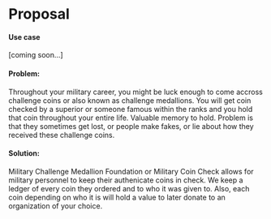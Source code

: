 # Proposal

#### Use case
[coming soon...]


#### Problem:
Throughout your military career, you might be luck enough to come accross challenge coins or also known as challenge medallions. You will get coin checked by a superior or someone famous within the ranks and you hold that coin throughout your entire life. Valuable memory to hold. Problem is that they sometimes get lost, or people make fakes, or lie about how they received these challenge coins. 

#### Solution:
Military Challenge Medallion Foundation or Military Coin Check allows for military personnel to keep their authenicate coins in check. We keep a ledger of every coin they ordered and to who it was given to. Also, each coin depending on who it is will hold a value to later donate to an organization of your choice. 



